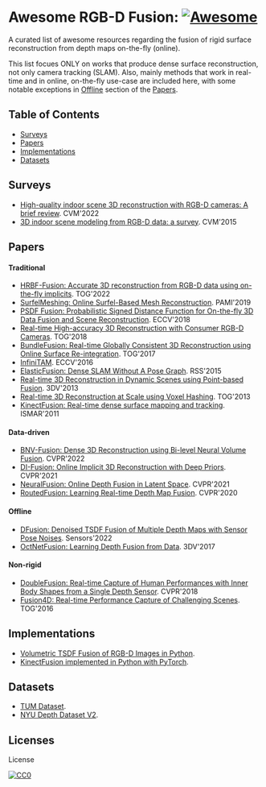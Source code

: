 # Awesome RGB-D Fusion: [![Awesome](https://cdn.rawgit.com/sindresorhus/awesome/d7305f38d29fed78fa85652e3a63e154dd8e8829/media/badge.svg)](https://github.com/sindresorhus/awesome)
A curated list of awesome resources regarding the fusion of rigid surface reconstruction from depth maps on-the-fly (online). 

This list focues ONLY on works that produce dense surface reconstruction, not only camera tracking (SLAM). Also, mainly methods that work in real-time and in online, on-the-fly use-case are included here, with some notable exceptions in [Offline](#offline) section of the [Papers](#papers). 

## Table of Contents

 - [Surveys](#surveys)
 - [Papers](#papers)
 - [Implementations](#implementations)
 - [Datasets](#datasets)

## Surveys
* [High-quality indoor scene 3D reconstruction with RGB-D cameras: A brief review](https://dc.tsinghuajournals.com/computational-visual-media/vol8/iss3/3/). CVM'2022
* [3D indoor scene modeling from RGB-D data: a survey](https://dc.tsinghuajournals.com/computational-visual-media/vol1/iss4/6/). CVM'2015

## Papers

#### Traditional
* [HRBF-Fusion: Accurate 3D reconstruction from RGB-D data using on-the-fly implicits](https://arxiv.org/abs/2202.01829). TOG'2022
* [SurfelMeshing: Online Surfel-Based Mesh Reconstruction](https://github.com/puzzlepaint/surfelmeshing). PAMI'2019
* [PSDF Fusion: Probabilistic Signed Distance Function for On-the-fly 3D Data Fusion and Scene Reconstruction](https://arxiv.org/abs/1807.11034). ECCV'2018
* [Real-time High-accuracy 3D Reconstruction with Consumer RGB-D Cameras](https://cg.cs.tsinghua.edu.cn/papers/TOG-2018-reconstruction.pdf). TOG'2018
* [BundleFusion: Real-time Globally Consistent 3D Reconstruction using Online Surface Re-integration](http://graphics.stanford.edu/projects/bundlefusion/). TOG'2017
* [InfiniTAM](https://www.robots.ox.ac.uk/~victor/infinitam/cite.html). ECCV'2016
* [ElasticFusion: Dense SLAM Without A Pose Graph](https://www.imperial.ac.uk/dyson-robotics-lab/downloads/elastic-fusion/). RSS'2015
* [Real-time 3D Reconstruction in Dynamic Scenes using Point-based Fusion](https://reality.cs.ucl.ac.uk/projects/kinect/keller13realtime.html). 3DV'2013
* [Real-time 3D Reconstruction at Scale using Voxel Hashing](http://www.niessnerlab.org/projects/niessner2013hashing.html). TOG'2013
* [KinectFusion: Real-time dense surface mapping and tracking](https://www.microsoft.com/en-us/research/wp-content/uploads/2016/02/ismar2011.pdf). ISMAR'2011

#### Data-driven
* [BNV-Fusion: Dense 3D Reconstruction using Bi-level Neural Volume Fusion](https://github.com/likojack/bnv_fusion). CVPR'2022
* [DI-Fusion: Online Implicit 3D Reconstruction with Deep Priors](https://cg.cs.tsinghua.edu.cn/papers/CVPR-2021-DI-Fusion.pdf). CVPR'2021
* [NeuralFusion: Online Depth Fusion in Latent Space](https://www.silvanweder.com/publications/neural-fusion/). CVPR'2021
* [RoutedFusion: Learning Real-time Depth Map Fusion](https://www.silvanweder.com/publications/routed-fusion/). CVPR'2020

#### Offline
* [DFusion: Denoised TSDF Fusion of Multiple Depth Maps with Sensor Pose Noises](https://www.researchgate.net/publication/358758460_DFusion_Denoised_TSDF_Fusion_of_Multiple_Depth_Maps_with_Sensor_Pose_Noises). Sensors'2022
* [OctNetFusion: Learning Depth Fusion from Data](https://github.com/griegler/octnetfusion). 3DV'2017

#### Non-rigid
* [DoubleFusion: Real-time Capture of Human Performances with Inner Body Shapes from a Single Depth Sensor](http://www.liuyebin.com/doublefusion/doublefusion.htm). CVPR'2018
* [Fusion4D: Real-time Performance Capture of Challenging Scenes](https://www.microsoft.com/en-us/research/wp-content/uploads/2016/11/a114-dou.pdf). TOG'2016

## Implementations
* [Volumetric TSDF Fusion of RGB-D Images in Python](https://github.com/andyzeng/tsdf-fusion-python).
* [KinectFusion implemented in Python with PyTorch](https://github.com/JingwenWang95/KinectFusion).

## Datasets
* [TUM Dataset](https://vision.in.tum.de/data/datasets/rgbd-dataset/download).
* [NYU Depth Dataset V2](https://cs.nyu.edu/~silberman/datasets/nyu_depth_v2.html/).

## Licenses
License

[![CC0](http://i.creativecommons.org/p/zero/1.0/88x31.png)](http://creativecommons.org/publicdomain/zero/1.0/)
